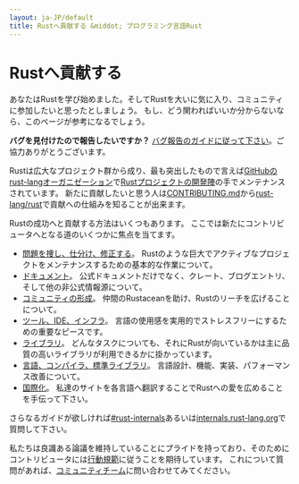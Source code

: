 ```yaml
---
layout: ja-JP/default
title: Rustへ貢献する &middot; プログラミング言語Rust
---
```


# Rustへ貢献する

あなたはRustを学び始めました。そしてRustを大いに気に入り、コミュニティに参加したいと思ったとしましょう。
もし、どう関わればいいか分からないなら、このページが参考になるでしょう。

**バグを見付けたので報告したいですか？** [バグ報告のガイドに従って下さい][bugs]。ご協力ありがとうございます。

Rustは広大なプロジェクト群から成り、最も突出したもので言えば[GitHubのrust-langオーガニゼーション][rust-lang]で[Rustプロジェクトの開発陣][devs]の手でメンテナンスされています。
新たに貢献したいと思う人は[CONTRIBUTING.md]から[rust-lang/rust]で貢献への仕組みを知ることが出来ます。

Rustの成功へと貢献する方法はいくつもあります。
ここでは新たにコントリビュータへとなる道のいくつかに焦点を当てます。

* [問題を捜し、仕分け、修正する](contribute-bugs.html)。
  Rustのような巨大でアクティブなプロジェクトをメンテナンスするための基本的な作業について。
* [ドキュメント](contribute-docs.html)。
  公式ドキュメントだけでなく、クレート、ブログエントリ、そして他の非公式情報源について。
* [コミュニティの形成](contribute-community.html)。
  仲間のRustaceanを助け、Rustのリーチを広げることについて。
* [ツール、IDE、インフラ](contribute-tools.html)。
  言語の使用感を実用的でストレスフリーにするための重要なピースです。
* [ライブラリ](contribute-libs.html)。
  どんなタスクについても、それにRustが向いているかは主に品質の高いライブラリが利用できるかに掛かっています。
* [言語、コンパイラ、標準ライブラリ](contribute-compiler.html)。
  言語設計、機能、実装、パフォーマンス改善について。
* [国際化](contribute-translations.html)。
  私達のサイトを各言語へ翻訳することでRustへの愛を広めることを手伝って下さい。

さらなるガイドが欲しければ[#rust-internals]あるいは[internals.rust-lang.org]で質問して下さい。

私たちは良識ある論議を維持していることにプライドを持っており、そのためにコントリビュータには[行動規範][coc]に従うことを期待しています。
これについて質問があれば、[コミュニティチーム][community team]に問い合わせてみてください。

[#rust-internals]: https://client00.chat.mibbit.com/?server=irc.mozilla.org&channel=%23rust-internals
[CONTRIBUTING.md]: https://github.com/rust-lang/rust/blob/master/CONTRIBUTING.md
[bugs]: https://github.com/rust-lang/rust/blob/master/CONTRIBUTING.md#bug-reports
[coc]: https://www.rust-lang.org/conduct.html
[community team]: https://www.rust-lang.org/team.html#Community
[dev_proc]: community.html#rust-development
[devs]: https://github.com/rust-lang/rust/graphs/contributors
[internals.rust-lang.org]: https://internals.rust-lang.org/
[rust-lang/rust]: https://github.com/rust-lang/rust
[rust-lang]: https://github.com/rust-lang
